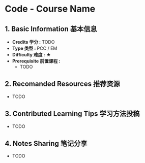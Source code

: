 # Code - Course Name

## 1. Basic Information 基本信息

-   **Credits 学分 :** TODO
-   **Type 类型 :** PCC / EM
-   **Difficulty 难度 :** ★
-   **Prerequisite 前置课程 :** 
    -   TODO


## 2. Recomanded Resources 推荐资源

-   TODO

## 3. Contributed Learning Tips 学习方法投稿

-   TODO

## 4. Notes Sharing 笔记分享

-   TODO
